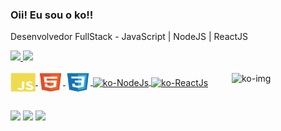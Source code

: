 ### Oii! Eu sou o ko!!

<p font-weight: bold>Desenvolvedor FullStack - JavaScript | NodeJS | ReactJS</p>
<div>
  <a href="https://portfolioko.netlify.app">
  <img height="130em" src="https://github-readme-stats.vercel.app/api?username=koohzin&show_icons=true&theme=onedark&include_all_commits=true&count_private=true"/>
  <img height="130em" src="https://github-readme-stats.vercel.app/api/top-langs/?username=koohzin&layout=compact&langs_count=7&theme=onedark"/>
</div>
<div style="display: inline_block"><br>
  <img align="center" alt="ko-Js" height="30" width="40" src="https://raw.githubusercontent.com/devicons/devicon/master/icons/javascript/javascript-plain.svg">
  <img align="center" alt="ko-HTML" height="30" width="40" src="https://raw.githubusercontent.com/devicons/devicon/master/icons/html5/html5-original.svg">
  <img align="center" alt="ko-CSS" height="30" width="40" src="https://raw.githubusercontent.com/devicons/devicon/master/icons/css3/css3-original.svg">
  <img align="center" alt="ko-NodeJs" height="40" width="40" src="https://img.icons8.com/fluency/48/000000/node-js.png">
  <img align="center" alt="ko-ReactJs" height="40" width="40" src="https://img.icons8.com/color/48/000000/react-native.png">
  <img align="right" alt="ko-img" height="150" width="150" src="https://cdn.discordapp.com/attachments/783369920791838721/877636226134466621/ezgif.com-gif-maker.gif">
  
  
</div>
  
   ##
  
  <div> 
  <a href="https://www.instagram.com/koohkkj" target="_blank"><img src="https://img.shields.io/badge/-Instagram-%23E4405F?style=for-the-badge&logo=instagram&logoColor=white" target="_blank"></a>
  <a href = "mailto:koohzin@gmail.com"><img src="https://img.shields.io/badge/-Gmail-%23333?style=for-the-badge&logo=gmail&logoColor=white" target="_blank"></a>
   <a href="https://www.linkedin.com/in/joão-pedro-koguishi-958423221/" target="_blank"><img src="https://img.shields.io/badge/-LinkedIn-%230077B5?style=for-the-badge&logo=linkedin&logoColor=white" target="_blank"></a> 

  
  </div>
 
